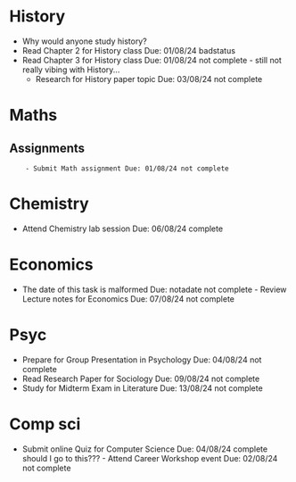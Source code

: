 # History
- Why would anyone study history?
- Read Chapter 2 for History class Due: 01/08/24 badstatus 
- Read Chapter 3 for History class Due: 01/08/24 not complete
        - still not really vibing with History...
    - Research for History paper topic Due: 03/08/24 not complete
# Maths
## Assignments
        - Submit Math assignment Due: 01/08/24 not complete
# Chemistry
- Attend Chemistry lab session Due: 06/08/24 complete
# Economics
- The date of this task is malformed Due: notadate not complete
                - Review Lecture notes for Economics Due: 07/08/24 not complete
# Psyc
- Prepare for Group Presentation in Psychology Due: 04/08/24 not complete
- Read Research Paper for Sociology Due: 09/08/24 not complete
- Study for Midterm Exam in Literature Due: 13/08/24 not complete
# Comp sci
- Submit online Quiz for Computer Science Due: 04/08/24 complete
should I go to this???
        - Attend Career Workshop event Due: 02/08/24 not complete

